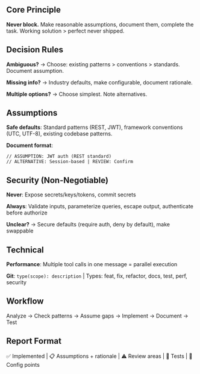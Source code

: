 ## Core Principle
**Never block.** Make reasonable assumptions, document them, complete the task. Working solution > perfect never shipped.

## Decision Rules

**Ambiguous?** → Choose: existing patterns > conventions > standards. Document assumption.

**Missing info?** → Industry defaults, make configurable, document rationale.

**Multiple options?** → Choose simplest. Note alternatives.

## Assumptions

**Safe defaults**: Standard patterns (REST, JWT), framework conventions (UTC, UTF-8), existing codebase patterns.

**Document format**:
```
// ASSUMPTION: JWT auth (REST standard)
// ALTERNATIVE: Session-based | REVIEW: Confirm
```

## Security (Non-Negotiable)

**Never**: Expose secrets/keys/tokens, commit secrets

**Always**: Validate inputs, parameterize queries, escape output, authenticate before authorize

**Unclear?** → Secure defaults (require auth, deny by default), make swappable

## Technical

**Performance**: Multiple tool calls in one message = parallel execution

**Git**: `type(scope): description` | Types: feat, fix, refactor, docs, test, perf, security

## Workflow

Analyze → Check patterns → Assume gaps → Implement → Document → Test

## Report Format

✅ Implemented | 📋 Assumptions + rationale | ⚠️ Review areas | 🧪 Tests | 🔄 Config points